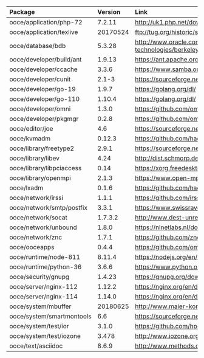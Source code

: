 | Package | Version | Link | Maintainer |
| :------ | :------ | :--- | :--------- |
| ooce/application/php-72	| 7.2.11	| http://uk1.php.net/downloads.php | [omniosorg](https://github.com/omniosorg)
| ooce/application/texlive	| 20170524	| ftp://tug.org/historic/systems/texlive/2017/ | [omniosorg](https://github.com/omniosorg)
| ooce/database/bdb		| 5.3.28	| http://www.oracle.com/technetwork/database/database-technologies/berkeleydb/downloads/index.html | [omniosorg](https://github.com/omniosorg)
| ooce/developer/build/ant	| 1.9.13	| https://ant.apache.org/srcdownload.cgi | [omniosorg](https://github.com/omniosorg)
| ooce/developer/ccache		| 3.3.6		| https://www.samba.org/ftp/ccache/ | [jimklimov](https://github.com/jimklimov)
| ooce/developer/cunit		| 2.1-3		| https://sourceforge.net/projects/cunit/files/CUnit/ | [omniosorg](https://github.com/omniosorg)
| ooce/developer/go-19		| 1.9.7		| https://golang.org/dl/ | [omniosorg](https://github.com/omniosorg)
| ooce/developer/go-110		| 1.10.4	| https://golang.org/dl/ | [omniosorg](https://github.com/omniosorg)
| ooce/developer/omni		| 1.3.0		| https://github.com/omniosorg/omni/releases | [omniosorg](https://github.com/omniosorg)
| ooce/developer/pkgmgr		| 0.2.8		| https://github.com/omniosorg/pkgmgr/releases | [omniosorg](https://github.com/omniosorg)
| ooce/editor/joe		| 4.6		| https://sourceforge.net/projects/joe-editor/files/JOE%20sources/ | [omniosorg](https://github.com/omniosorg)
| ooce/kvmadm			| 0.12.3	| https://github.com/hadfl/kvmadm/releases | [omniosorg](https://github.com/omniosorg)
| ooce/library/freetype2	| 2.9.1		| https://sourceforge.net/projects/freetype/files/freetype2/ | [omniosorg](https://github.com/omniosorg)
| ooce/library/libev		| 4.24		| http://dist.schmorp.de/libev/ | [omniosorg](https://github.com/omniosorg)
| ooce/library/libpciaccess	| 0.14		| https://xorg.freedesktop.org/archive/individual/lib | [drscream](https://github.com/drscream)
| ooce/library/openmpi		| 2.1.3		| https://www.open-mpi.org/software/ompi/ | [omniosorg](https://github.com/omniosorg)
| ooce/lxadm			| 0.1.6		| https://github.com/hadfl/lxadm/releases | [omniosorg](https://github.com/omniosorg)
| ooce/network/irssi		| 1.1.1		| https://github.com/irssi/irssi/releases | [omniosorg](https://github.com/omniosorg)
| ooce/network/smtp/postfix	| 3.3.1		| https://www.swissrave.ch/mirror/postfix-source/index.html | [omniosorg](https://github.com/omniosorg)
| ooce/network/socat		| 1.7.3.2	| http://www.dest-unreach.org/socat/download/ | [omniosorg](https://github.com/omniosorg)
| ooce/network/unbound		| 1.8.0		| https://nlnetlabs.nl/downloads/unbound/ | [omniosorg](https://github.com/omniosorg)
| ooce/network/znc		| 1.7.1		| https://github.com/znc/znc/releases | [omniosorg](https://github.com/omniosorg)
| ooce/ooceapps			| 0.4.4		| https://github.com/omniosorg/ooceapps/releases | [omniosorg](https://github.com/omniosorg)
| ooce/runtime/node-811		| 8.11.4	| https://nodejs.org/en/download/ | [omniosorg](https://github.com/omniosorg)
| ooce/runtime/python-36	| 3.6.6		| https://www.python.org/downloads/source/ | [omniosorg](https://github.com/omniosorg)
| ooce/security/gnupg		| 1.4.23	| https://gnupg.org/download/ | [omniosorg](https://github.com/omniosorg)
| ooce/server/nginx-112		| 1.12.2	| https://nginx.org/en/download.html | [omniosorg](https://github.com/omniosorg)
| ooce/server/nginx-114		| 1.14.0	| https://nginx.org/en/download.html | [omniosorg](https://github.com/omniosorg)
| ooce/system/mbuffer		| 20180625	| http://www.maier-komor.de/mbuffer.html | [omniosorg](https://github.com/omniosorg)
| ooce/system/smartmontools	| 6.6		| https://sourceforge.net/projects/smartmontools/files/smartmontools/ | [omniosorg](https://github.com/omniosorg)
| ooce/system/test/ior		| 3.1.0		| https://github.com/hpc/ior/releases | [omniosorg](https://github.com/omniosorg)
| ooce/system/test/iozone	| 3.478		| http://www.iozone.org/src/current/ | [omniosorg](https://github.com/omniosorg)
| ooce/text/asciidoc		| 8.6.9		| http://www.methods.co.nz/asciidoc/ | [omniosorg](https://github.com/omniosorg)
